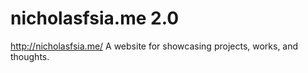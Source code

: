 # nicholasfsia.me 2.0

http://nicholasfsia.me/
A website for showcasing projects, works, and thoughts.
